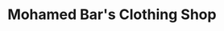 ---
title: "Mohamed Bar's Clothing Shop"
url: /koindu/mohamed-bars-clothing-shop/
shop: Kleidung
---